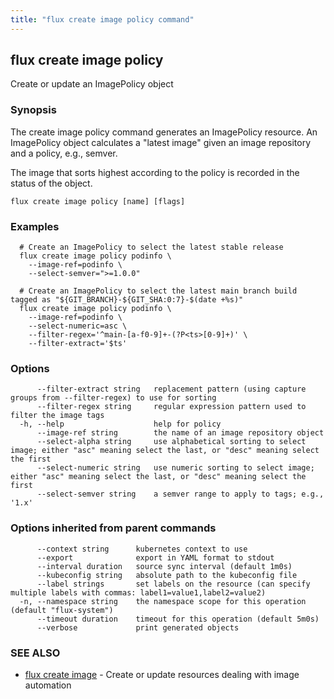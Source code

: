 ```yaml
---
title: "flux create image policy command"
---
```

## flux create image policy

Create or update an ImagePolicy object

### Synopsis

The create image policy command generates an ImagePolicy resource.
An ImagePolicy object calculates a "latest image" given an image
repository and a policy, e.g., semver.

The image that sorts highest according to the policy is recorded in
the status of the object.

```
flux create image policy [name] [flags]
```

### Examples

```
  # Create an ImagePolicy to select the latest stable release
  flux create image policy podinfo \
    --image-ref=podinfo \
    --select-semver=">=1.0.0"

  # Create an ImagePolicy to select the latest main branch build tagged as "${GIT_BRANCH}-${GIT_SHA:0:7}-$(date +%s)"
  flux create image policy podinfo \
    --image-ref=podinfo \
    --select-numeric=asc \
	--filter-regex='^main-[a-f0-9]+-(?P<ts>[0-9]+)' \
	--filter-extract='$ts'
```

### Options

```
      --filter-extract string   replacement pattern (using capture groups from --filter-regex) to use for sorting
      --filter-regex string     regular expression pattern used to filter the image tags
  -h, --help                    help for policy
      --image-ref string        the name of an image repository object
      --select-alpha string     use alphabetical sorting to select image; either "asc" meaning select the last, or "desc" meaning select the first
      --select-numeric string   use numeric sorting to select image; either "asc" meaning select the last, or "desc" meaning select the first
      --select-semver string    a semver range to apply to tags; e.g., '1.x'
```

### Options inherited from parent commands

```
      --context string      kubernetes context to use
      --export              export in YAML format to stdout
      --interval duration   source sync interval (default 1m0s)
      --kubeconfig string   absolute path to the kubeconfig file
      --label strings       set labels on the resource (can specify multiple labels with commas: label1=value1,label2=value2)
  -n, --namespace string    the namespace scope for this operation (default "flux-system")
      --timeout duration    timeout for this operation (default 5m0s)
      --verbose             print generated objects
```

### SEE ALSO

* [flux create image](/cmd/flux_create_image/)	 - Create or update resources dealing with image automation

